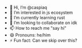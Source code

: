 - 👋 Hi, I’m @caspiaq
- 👀 I’m interested in js ecosystem
- 🌱 I’m currently learning rust
- 💞️ I’m looking to collaborate on idk
- 📫 How to reach me "say hi"
- 😄 Pronouns: he/him
- ⚡ Fun fact:  Can we skip over this?

<!---
caspiaq/caspiaq is a ✨ special ✨ repository because its `README.md` (this file) appears on your GitHub profile.
You can click the Preview link to take a look at your changes.
--->

